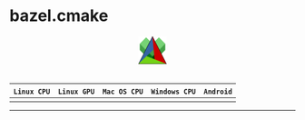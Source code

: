 # bazel.cmake

<div align="center">
    <img src="https://raw.githubusercontent.com/CMakeHub/bazaar/master/logo.png" width="10%"><br><br>
</div>



| **`Linux CPU`** | **`Linux GPU`** | **`Mac OS CPU`** | **`Windows CPU`** | **`Android`** |
|-----------------|---------------------|------------------|-------------------|---------------|
|                 |                     |                  |                   |               |

-----------------